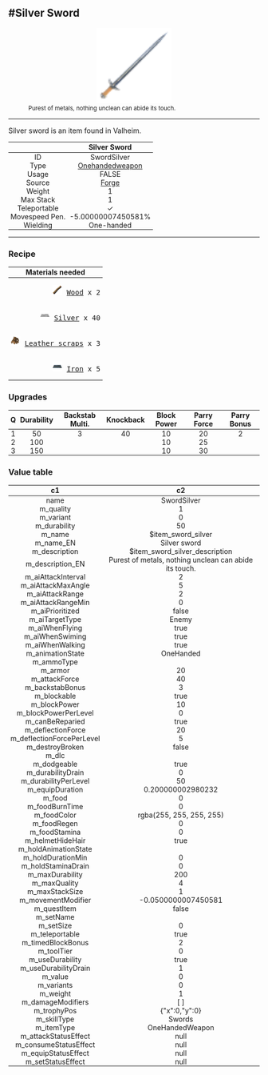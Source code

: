 <meta property="og:title" content="Silver Sword - MoreValheim" /><meta property="og:type" content="website" /><meta property="og:image" content="/assets/silver_sword.png" /><meta property="og:description" content="Silver Sword is an item found in Valheim." /><meta name="theme-color" content="#546D78"><meta name="twitter:card" content="summary_large_image">
#Silver Sword
-------------
<style>img {width:20px;}.tb {width:150px;display: block;margin-left: auto;margin-right: auto;}</style>

<style>.md-typeset table:not([class]) th:not([align]) {min-width:unset!important;}</style>
<style>td{padding:0em 0.3em!important;text-align:center!important;border-left:.05rem solid var(--md-default-fg-color--lightest)}</style>

<style>th{padding:0.1em 0.3em!important;text-align:center!important;font-weight:bold}</style>

<style>pre{text-align:right!important}</style>
<style>table tr td:first-child {border-left: 0;};</style>

<figure><img src="/assets/silver_sword.png" class="tb" /><figcaption><small>Purest of metals, nothing unclean can abide its touch.</small></figcaption></figure>

-------------

Silver sword is an item found in Valheim.

|        | Silver Sword              |
| ----------- | ------------------------------------ |
| ID |SwordSilver
| Type | [Onehandedweapon](../../types/onehandedweapon)
| Usage | FALSE<br>
| Source | [Forge](../../object/forge)
| Weight | 1 |
| Max Stack | 1 |
| Teleportable | ✓
| Movespeed Pen. | -5.00000007450581%
| Wielding | One-handed


-------------

### Recipe

| Materials needed |
| - |
| <pre>[![Wood](/assets/wood.png)](../../item/wood) [Wood](../wood) x 2</pre> |
| <pre>[![Silver](/assets/silver.png)](../../item/silver) [Silver](../silver) x 40</pre> |
| <pre>[![Leather scraps](/assets/leather_scraps.png)](../../item/leather_scraps) [Leather scraps](../leather_scraps) x 3</pre> |
| <pre>[![Iron](/assets/iron.png)](../../item/iron) [Iron](../iron) x 5</pre> |

### Upgrades
| Q | Durability | Backstab Multi. | Knockback | Block Power | Parry Force | Parry Bonus
| - | - | - | - | - | - | - 
1 | 50 | 3 | 40 | 10 | 20 | 2 | 
 | 2 | 100 |  |  | 10 | 25 |  | 
 | 3 | 150 |  |  | 10 | 30 |  | 


### Value table
|c1|c2|
|----|----|
|name|SwordSilver|
|m_quality|1|
|m_variant|0|
|m_durability|50|
|m_name|$item_sword_silver|
|m_name_EN|Silver sword|
|m_description|$item_sword_silver_description|
|m_description_EN|Purest of metals, nothing unclean can abide its touch.|
|m_aiAttackInterval|2|
|m_aiAttackMaxAngle|5|
|m_aiAttackRange|2|
|m_aiAttackRangeMin|0|
|m_aiPrioritized|false|
|m_aiTargetType|Enemy|
|m_aiWhenFlying|true|
|m_aiWhenSwiming|true|
|m_aiWhenWalking|true|
|m_animationState|OneHanded|
|m_ammoType||
|m_armor|20|
|m_attackForce|40|
|m_backstabBonus|3|
|m_blockable|true|
|m_blockPower|10|
|m_blockPowerPerLevel|0|
|m_canBeReparied|true|
|m_deflectionForce|20|
|m_deflectionForcePerLevel|5|
|m_destroyBroken|false|
|m_dlc||
|m_dodgeable|true|
|m_durabilityDrain|0|
|m_durabilityPerLevel|50|
|m_equipDuration|0.200000002980232|
|m_food|0|
|m_foodBurnTime|0|
|m_foodColor|rgba(255, 255, 255, 255)|
|m_foodRegen|0|
|m_foodStamina|0|
|m_helmetHideHair|true|
|m_holdAnimationState||
|m_holdDurationMin|0|
|m_holdStaminaDrain|0|
|m_maxDurability|200|
|m_maxQuality|4|
|m_maxStackSize|1|
|m_movementModifier|-0.0500000007450581|
|m_questItem|false|
|m_setName||
|m_setSize|0|
|m_teleportable|true|
|m_timedBlockBonus|2|
|m_toolTier|0|
|m_useDurability|true|
|m_useDurabilityDrain|1|
|m_value|0|
|m_variants|0|
|m_weight|1|
|m_damageModifiers|[  ]|
|m_trophyPos|{"x":0,"y":0}|
|m_skillType|Swords|
|m_itemType|OneHandedWeapon|
|m_attackStatusEffect|null|
|m_consumeStatusEffect|null|
|m_equipStatusEffect|null|
|m_setStatusEffect|null|
